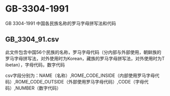 # GB-3304-1991

GB 3304-1991 中国各民族名称的罗马字母拼写法和代码

## GB_3304_91.csv

此文件包含中国56个民族的名称，罗马字母代码（分内部与外部使用，朝鲜族的罗马字母拼写法，对外使用时为Korean，藏族的罗马字母拼写法，对外使用时为T ibetan），字母代码，数字代码

csv字段分别为：NAME（名称）,ROME_CODE_INSIDE（内部使用罗马字母代码）,ROME_CODE_OUTSIDE（外部使用罗马字母代码）,CODE（字母代码）,NUMBER（数字代码）

